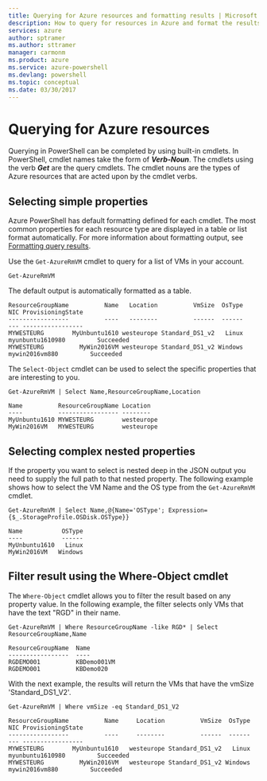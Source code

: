 ```yaml
---
title: Querying for Azure resources and formatting results | Microsoft Docs
description: How to query for resources in Azure and format the results.
services: azure
author: sptramer
ms.author: sttramer
manager: carmonm
ms.product: azure
ms.service: azure-powershell
ms.devlang: powershell
ms.topic: conceptual
ms.date: 03/30/2017
---
```

# Querying for Azure resources

Querying in PowerShell can be completed by using built-in cmdlets. In
PowerShell, cmdlet names take the form of **_Verb-Noun_**. The cmdlets using the verb **_Get_** are
the query cmdlets. The cmdlet nouns are the types of Azure resources that are acted upon by the
cmdlet verbs.

## Selecting simple properties

Azure PowerShell has default formatting defined for each cmdlet. The most common properties for
each resource type are displayed in a table or list format automatically. For more information
about formatting output, see [Formatting query results](formatting-output.md).

Use the `Get-AzureRmVM` cmdlet to query for a list of VMs in your account.

```azurepowershell-interactive
Get-AzureRmVM
```

The default output is automatically formatted as a table.

```output
ResourceGroupName          Name   Location          VmSize  OsType              NIC ProvisioningState
-----------------          ----   --------          ------  ------              --- -----------------
MYWESTEURG        MyUnbuntu1610 westeurope Standard_DS1_v2   Linux myunbuntu1610980         Succeeded
MYWESTEURG          MyWin2016VM westeurope Standard_DS1_v2 Windows   mywin2016vm880         Succeeded
```

The `Select-Object` cmdlet can be used to select the specific properties that are interesting to you.

```azurepowershell-interactive
Get-AzureRmVM | Select Name,ResourceGroupName,Location
```

```output
Name          ResourceGroupName Location
----          ----------------- --------
MyUnbuntu1610 MYWESTEURG        westeurope
MyWin2016VM   MYWESTEURG        westeurope
```

## Selecting complex nested properties

If the property you want to select is nested deep in the JSON output you need to supply the full
path to that nested property. The following example shows how to select the VM Name and the OS type
from the `Get-AzureRmVM` cmdlet.

```azurepowershell-interactive
Get-AzureRmVM | Select Name,@{Name='OSType'; Expression={$_.StorageProfile.OSDisk.OSType}}
```

```output
Name           OSType
----           ------
MyUnbuntu1610   Linux
MyWin2016VM   Windows
```

## Filter result using the Where-Object cmdlet

The `Where-Object` cmdlet allows you to filter the result based on any property value. In the
following example, the filter selects only VMs that have the text "RGD" in their name.

```azurepowershell-interactive
Get-AzureRmVM | Where ResourceGroupName -like RGD* | Select ResourceGroupName,Name
```

```output
ResourceGroupName  Name
-----------------  ----
RGDEMO001          KBDemo001VM
RGDEMO001          KBDemo020
```

With the next example, the results will return the VMs that have the vmSize 'Standard_DS1_V2'.

```azurepowershell-interactive
Get-AzureRmVM | Where vmSize -eq Standard_DS1_V2
```

```output
ResourceGroupName          Name     Location          VmSize  OsType              NIC ProvisioningState
-----------------          ----     --------          ------  ------              --- -----------------
MYWESTEURG        MyUnbuntu1610   westeurope Standard_DS1_v2   Linux myunbuntu1610980         Succeeded
MYWESTEURG          MyWin2016VM   westeurope Standard_DS1_v2 Windows   mywin2016vm880         Succeeded
```